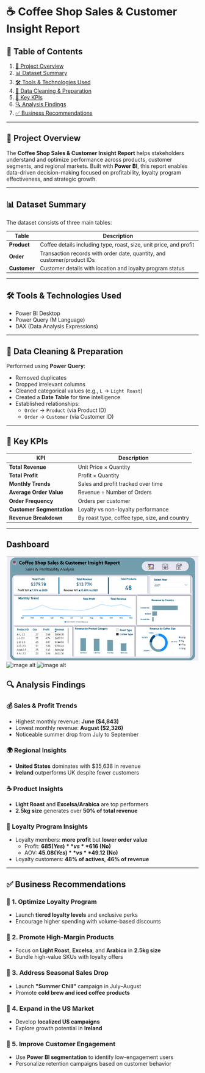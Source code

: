# ☕ Coffee Shop Sales & Customer Insight Report

## 📘 Table of Contents
1. [📄 Project Overview](#project-overview)  
2. [📊 Dataset Summary](#dataset-summary)  
3. [🛠 Tools & Technologies Used](#tools--technologies-used)  
4. [🧹 Data Cleaning & Preparation](#data-cleaning--preparation)  
5. [📌 Key KPIs](#key-kpis)  
6. [🔍 Analysis Findings](#analysis-findings)  
7. [✅ Business Recommendations](#business-recommendations)  

---

## 📄 Project Overview

The **Coffee Shop Sales & Customer Insight Report** helps stakeholders understand and optimize performance across products, customer segments, and regional markets. Built with **Power BI**, this report enables data-driven decision-making focused on profitability, loyalty program effectiveness, and strategic growth.

---

## 📊 Dataset Summary

The dataset consists of three main tables:

| Table     | Description |
|-----------|-------------|
| **Product** | Coffee details including type, roast, size, unit price, and profit |
| **Order**   | Transaction records with order date, quantity, and customer/product IDs |
| **Customer** | Customer details with location and loyalty program status |

---

## 🛠 Tools & Technologies Used

- Power BI Desktop  
- Power Query (M Language)  
- DAX (Data Analysis Expressions)  
  
---

## 🧹 Data Cleaning & Preparation

Performed using **Power Query**:
- Removed duplicates  
- Dropped irrelevant columns  
- Cleaned categorical values (e.g., `L` → `Light Roast`)  
- Created a **Date Table** for time intelligence  
- Established relationships:
  - `Order` → `Product` (via Product ID)  
  - `Order` → `Customer` (via Customer ID)

---

## 📌 Key KPIs

| KPI | Description |
|-----|-------------|
| **Total Revenue** | Unit Price × Quantity |
| **Total Profit** | Profit × Quantity |
| **Monthly Trends** | Sales and profit tracked over time |
| **Average Order Value** | Revenue ÷ Number of Orders |
| **Order Frequency** | Orders per customer |
| **Customer Segmentation** | Loyalty vs non-loyalty performance |
| **Revenue Breakdown** | By roast type, coffee type, size, and country |

---

## Dashboard
![image alt](https://github.com/odewolemistura/Sales-And-Customer-Insight-Report-POWER-BI/blob/52ee28b48742d06cb39cae029c3b758c2f351025/Dashboard1.png)
![image alt]()
![image alt]()

## 🔍 Analysis Findings

### 💰 Sales & Profit Trends
- Highest monthly revenue: **June ($4,843)**  
- Lowest monthly revenue: **August ($2,326)**  
- Noticeable summer drop from July to September  

### 🌍 Regional Insights
- **United States** dominates with $35,638 in revenue  
- **Ireland** outperforms UK despite fewer customers  

### ☕ Product Insights
- **Light Roast** and **Excelsa/Arabica** are top performers  
- **2.5kg size** generates over **50% of total revenue**

### 🎯 Loyalty Program Insights
- Loyalty members: **more profit** but **lower order value**  
  - Profit: **$685 (Yes)** vs **$616 (No)**  
  - AOV: **$45.08 (Yes)** vs **$49.12 (No)**  
- Loyalty customers: **48% of actives**, **46% of revenue**

---

## ✅ Business Recommendations

### 📌 1. Optimize Loyalty Program
- Launch **tiered loyalty levels** and exclusive perks  
- Encourage higher spending with volume-based discounts  

### 📌 2. Promote High-Margin Products
- Focus on **Light Roast**, **Excelsa**, and **Arabica** in **2.5kg size**  
- Bundle high-value SKUs with loyalty offers

### 📌 3. Address Seasonal Sales Drop
- Launch **"Summer Chill"** campaign in July–August  
- Promote **cold brew and iced coffee products**

### 📌 4. Expand in the US Market
- Develop **localized US campaigns**  
- Explore growth potential in **Ireland**

### 📌 5. Improve Customer Engagement
- Use **Power BI segmentation** to identify low-engagement users  
- Personalize retention campaigns based on customer behavior


